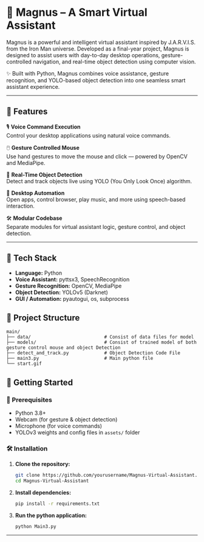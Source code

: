 # 🤖 Magnus – A Smart Virtual Assistant

Magnus is a powerful and intelligent virtual assistant inspired by J.A.R.V.I.S. from the Iron Man universe. Developed as a final-year project, Magnus is designed to assist users with day-to-day desktop operations, gesture-controlled navigation, and real-time object detection using computer vision.

✨ Built with Python, Magnus combines voice assistance, gesture recognition, and YOLO-based object detection into one seamless smart assistant experience.

---

## 🧠 Features

🎙️ **Voice Command Execution**  
Control your desktop applications using natural voice commands.

🖱️ **Gesture Controlled Mouse**  
Use hand gestures to move the mouse and click — powered by OpenCV and MediaPipe.

🎯 **Real-Time Object Detection**  
Detect and track objects live using YOLO (You Only Look Once) algorithm.

📁 **Desktop Automation**  
Open apps, control browser, play music, and more using speech-based interaction.

🛠️ **Modular Codebase**  
Separate modules for virtual assistant logic, gesture control, and object detection.

--- 

## 🔧 Tech Stack

- **Language:** Python
- **Voice Assistant:** pyttsx3, SpeechRecognition
- **Gesture Recognition:** OpenCV, MediaPipe
- **Object Detection:** YOLOv5 (Darknet)
- **GUI / Automation:** pyautogui, os, subprocess

## 📁 Project Structure
```
main/
├── data/                           # Consist of data files for model
├── models/                         # Consist of trained model of both gesture control mouse and object Detection
├── detect_and_track.py             # Object Detection Code File   
├── main3.py                        # Main python file
└── start.gif                       
```
## 🚀 Getting Started

### 🔧 Prerequisites

- Python 3.8+
- Webcam (for gesture & object detection)
- Microphone (for voice commands)
- YOLOv3 weights and config files in `assets/` folder

### 🛠️ Installation

1. **Clone the repository:**
   ```bash
   git clone https://github.com/yourusername/Magnus-Virtual-Assistant.git
   cd Magnus-Virtual-Assistant
   ```

2. **Install dependencies:**
   ```bash
   pip install -r requirements.txt
   ```

3. **Run the python application:**
   ```bash
   python Main3.py
   ```

---
